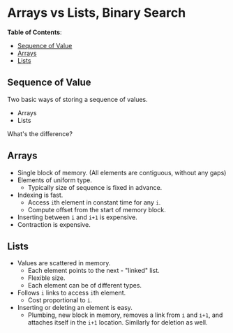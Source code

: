 # Arrays vs Lists, Binary Search

**Table of Contents**:

- [Sequence of Value](#sequence-of-value)
- [Arrays](#arrays)
- [Lists](#lists)

## Sequence of Value

Two basic ways of storing a sequence of values.

- Arrays
- Lists

What's the difference?

## Arrays

- Single block of memory. (All elements are contiguous, without any gaps)
- Elements of uniform type.
  - Typically size of sequence is fixed in advance.
- Indexing is fast.
  - Access `i`th element in constant time for any `i`.
  - Compute offset from the start of memory block.
- Inserting between `i` and `i+1` is expensive.
- Contraction is expensive.

## Lists

- Values are scattered in memory.
  - Each element points to the next - "linked" list.
  - Flexible size.
  - Each element can be of different types.
- Follows `i` links to access `i`th element.
  - Cost proportional to `i`.
- Inserting or deleting an element is easy.
  - Plumbing, new block in memory, removes a link from `i` and `i+1`, and attaches itself in the `i+1` location. Similarly for deletion as well.
